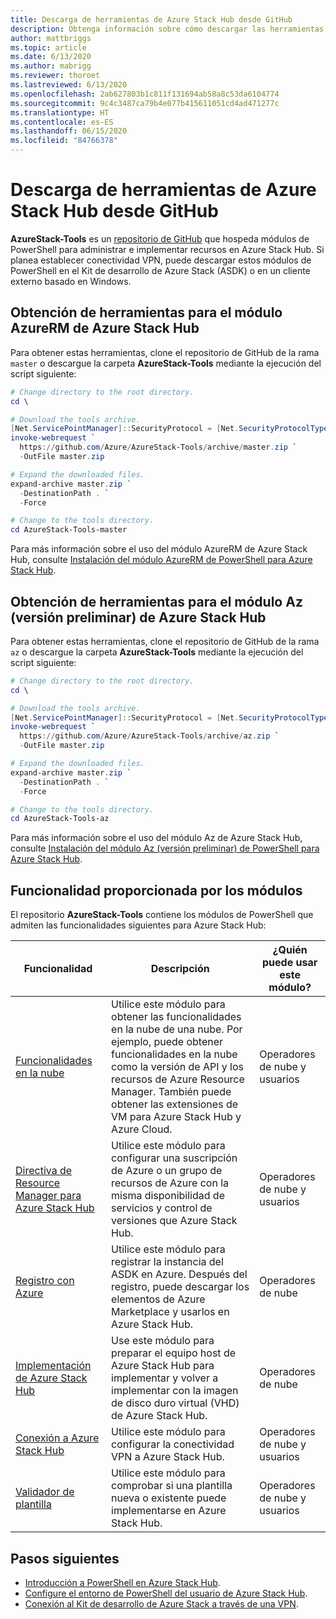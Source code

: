 ```yaml
---
title: Descarga de herramientas de Azure Stack Hub desde GitHub
description: Obtenga información sobre cómo descargar las herramientas necesarias para trabajar con Azure Stack Hub.
author: mattbriggs
ms.topic: article
ms.date: 6/13/2020
ms.author: mabrigg
ms.reviewer: thoroet
ms.lastreviewed: 6/13/2020
ms.openlocfilehash: 2ab627803b1c811f131694ab58a8c53da6104774
ms.sourcegitcommit: 9c4c3487ca79b4e077b415611051cd4ad471277c
ms.translationtype: HT
ms.contentlocale: es-ES
ms.lasthandoff: 06/15/2020
ms.locfileid: "84766378"
---
```

# <a name="download-azure-stack-hub-tools-from-github"></a>Descarga de herramientas de Azure Stack Hub desde GitHub

**AzureStack-Tools** es un [repositorio de GitHub](https://github.com/Azure/AzureStack-Tools) que hospeda módulos de PowerShell para administrar e implementar recursos en Azure Stack Hub. Si planea establecer conectividad VPN, puede descargar estos módulos de PowerShell en el Kit de desarrollo de Azure Stack (ASDK) o en un cliente externo basado en Windows. 

## <a name="get-tools-for-azure-stack-hub-azurerm-module"></a>Obtención de herramientas para el módulo AzureRM de Azure Stack Hub

Para obtener estas herramientas, clone el repositorio de GitHub de la rama `master` o descargue la carpeta **AzureStack-Tools** mediante la ejecución del script siguiente:

```powershell
# Change directory to the root directory.
cd \

# Download the tools archive.
[Net.ServicePointManager]::SecurityProtocol = [Net.SecurityProtocolType]::Tls12
invoke-webrequest `
  https://github.com/Azure/AzureStack-Tools/archive/master.zip `
  -OutFile master.zip

# Expand the downloaded files.
expand-archive master.zip `
  -DestinationPath . `
  -Force

# Change to the tools directory.
cd AzureStack-Tools-master

```
Para más información sobre el uso del módulo AzureRM de Azure Stack Hub, consulte [Instalación del módulo AzureRM de PowerShell para Azure Stack Hub](azure-stack-powershell-install.md).

## <a name="get-tools-for-azure-stack-hub-az-preview-module"></a>Obtención de herramientas para el módulo Az (versión preliminar) de Azure Stack Hub

Para obtener estas herramientas, clone el repositorio de GitHub de la rama `az` o descargue la carpeta **AzureStack-Tools** mediante la ejecución del script siguiente:

```powershell
# Change directory to the root directory.
cd \

# Download the tools archive.
[Net.ServicePointManager]::SecurityProtocol = [Net.SecurityProtocolType]::Tls12 
invoke-webrequest `
  https://github.com/Azure/AzureStack-Tools/archive/az.zip `
  -OutFile master.zip

# Expand the downloaded files.
expand-archive master.zip `
  -DestinationPath . `
  -Force

# Change to the tools directory.
cd AzureStack-Tools-az

```

Para más información sobre el uso del módulo Az de Azure Stack Hub, consulte [Instalación del módulo Az (versión preliminar) de PowerShell para Azure Stack Hub](powershell-install-az-module.md).

## <a name="functionality-provided-by-the-modules"></a>Funcionalidad proporcionada por los módulos

El repositorio **AzureStack-Tools** contiene los módulos de PowerShell que admiten las funcionalidades siguientes para Azure Stack Hub:  

| Funcionalidad | Descripción | ¿Quién puede usar este módulo? |
| --- | --- | --- |
| [Funcionalidades en la nube](../user/azure-stack-validate-templates.md) | Utilice este módulo para obtener las funcionalidades en la nube de una nube. Por ejemplo, puede obtener funcionalidades en la nube como la versión de API y los recursos de Azure Resource Manager. También puede obtener las extensiones de VM para Azure Stack Hub y Azure Cloud. | Operadores de nube y usuarios |
| [Directiva de Resource Manager para Azure Stack Hub](../user/azure-stack-policy-module.md) | Utilice este módulo para configurar una suscripción de Azure o un grupo de recursos de Azure con la misma disponibilidad de servicios y control de versiones que Azure Stack Hub. | Operadores de nube y usuarios |
| [Registro con Azure](azure-stack-registration.md ) | Utilice este módulo para registrar la instancia del ASDK en Azure. Después del registro, puede descargar los elementos de Azure Marketplace y usarlos en Azure Stack Hub. | Operadores de nube |
| [Implementación de Azure Stack Hub](../asdk/asdk-install.md) | Use este módulo para preparar el equipo host de Azure Stack Hub para implementar y volver a implementar con la imagen de disco duro virtual (VHD) de Azure Stack Hub. | Operadores de nube|
| [Conexión a Azure Stack Hub](azure-stack-powershell-install.md) | Utilice este módulo para configurar la conectividad VPN a Azure Stack Hub. | Operadores de nube y usuarios |
| [Validador de plantilla](../user/azure-stack-validate-templates.md) | Utilice este módulo para comprobar si una plantilla nueva o existente puede implementarse en Azure Stack Hub. | Operadores de nube y usuarios|

## <a name="next-steps"></a>Pasos siguientes

- [Introducción a PowerShell en Azure Stack Hub](../user/azure-stack-powershell-overview.md).
- [Configure el entorno de PowerShell del usuario de Azure Stack Hub](../user/azure-stack-powershell-configure-user.md).
- [Conexión al Kit de desarrollo de Azure Stack a través de una VPN](../asdk/asdk-connect.md).

